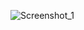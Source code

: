 
![Screenshot_1](https://user-images.githubusercontent.com/90219892/149737323-18b8d490-42e6-413e-84cf-ad117fc1b028.png)

